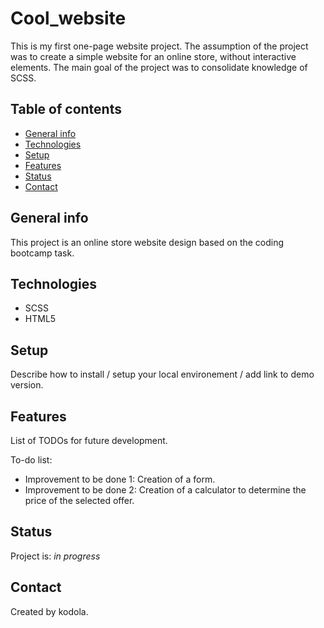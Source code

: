 # Cool_website
This is my first one-page website project. The assumption of the project was to create a simple website for an online store, without interactive elements. The main goal of the project was to consolidate knowledge of SCSS.

## Table of contents
* [General info](#general-info)
* [Technologies](#technologies)
* [Setup](#setup)
* [Features](#features)
* [Status](#status)
* [Contact](#contact)

## General info
This project is an online store website design based on the coding bootcamp task.

## Technologies
* SCSS
* HTML5

## Setup
Describe how to install / setup your local environement / add link to demo version.

## Features
List of TODOs for future development.

To-do list:
* Improvement to be done 1: Creation of a form.
* Improvement to be done 2: Creation of a calculator to determine the price of the selected offer.

## Status
Project is: _in progress_

## Contact
Created by kodola.
